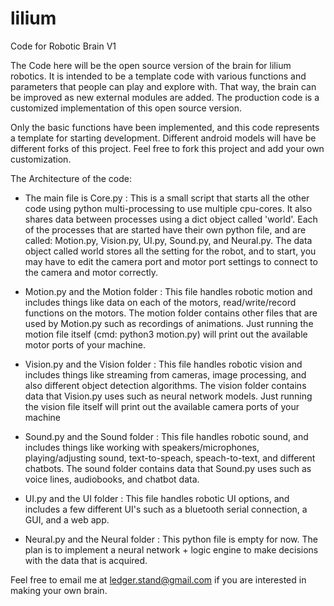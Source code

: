 # lilium
Code for Robotic Brain V1

The Code here will be the open source version of the brain for lilium robotics. It is intended to be a template code with various functions and parameters that people can play and explore with. That way, the brain can be improved as new external modules are added. The production code is a customized implementation of this open source version. 

Only the basic functions have been implemented, and this code represents a template for starting development. 
Different android models will have be different forks of this project. 
Feel free to fork this project and add your own customization. 


The Architecture of the code:

- The main file is Core.py  :   This is a small script that starts all the other code using python multi-processing to use multiple cpu-cores. It also shares data between processes using a dict object called 'world'. Each of the processes that are started have their own python file, and are called: Motion.py, Vision.py, UI.py, Sound.py, and  Neural.py. The data object called world stores all the setting for the robot, and to start, you may have to edit the camera port and motor port settings to connect to the camera and motor correctly.  

- Motion.py and the Motion folder :   This file handles robotic motion and includes things like data on each of the motors, read/write/record functions on the motors. The motion folder contains other files that are used by Motion.py such as recordings of animations. Just running the motion file itself (cmd: python3 motion.py) will print out the available motor ports of your machine. 

- Vision.py and the Vision folder :  This file handles robotic vision and includes things like streaming from cameras, image processing, and also different object detection algorithms. The vision folder contains data that Vision.py uses such as neural network models. Just running the vision file itself will print out the available camera ports of your machine

- Sound.py and the Sound folder  :  This file handles robotic sound, and includes things like working with speakers/microphones, playing/adjusting sound, text-to-speach, speach-to-text, and different chatbots. The sound folder contains data that Sound.py uses such as voice lines, audiobooks, and chatbot data. 

- UI.py and the UI folder  :  This file handles robotic UI options, and includes a few different UI's such as a bluetooth serial connection, a GUI, and a web app. 

- Neural.py and the Neural folder  :   This python file is empty for now. The plan is to implement a neural network + logic engine to make decisions with the data that is acquired. 

Feel free to email me at ledger.stand@gmail.com if you are interested in making your own brain. 
